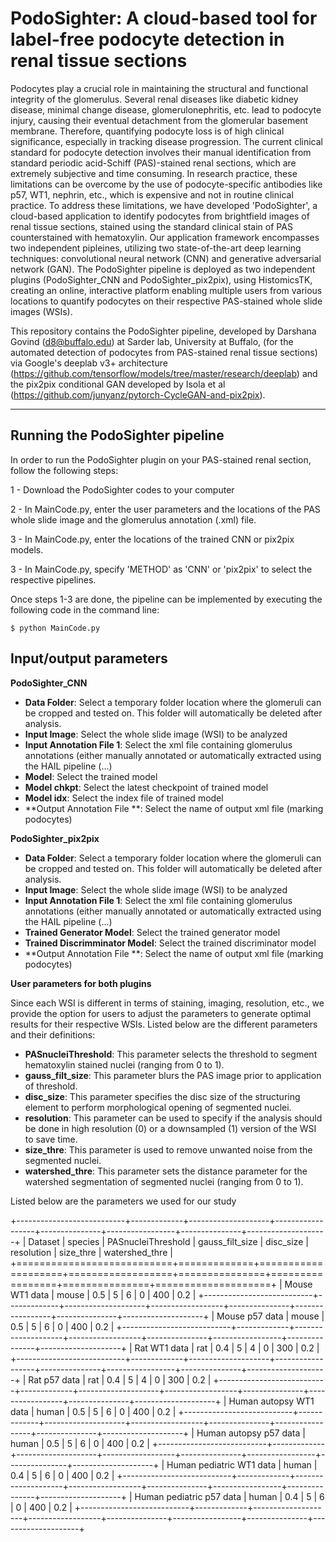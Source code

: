 PodoSighter: A cloud-based tool for label-free podocyte detection in renal tissue sections 
=============================================================================================

Podocytes play a crucial role in maintaining the structural and functional integrity of the glomerulus. Several renal diseases like diabetic kidney disease, minimal change disease, glomerulonephritis, etc. lead to podocyte injury, causing their eventual detachment from the glomerular basement membrane. Therefore, quantifying podocyte loss is of high clinical significance, especially in tracking disease progression. The current clinical standard for podocyte detection involves their manual identification from standard periodic acid-Schiff (PAS)-stained renal sections, which are extremely subjective and time consuming. In research practice, these limitations can be overcome by the use of podocyte-specific antibodies like p57, WT1, nephrin, etc., which is expensive and not in routine clinical practice. To address these limitations, we have developed 'PodoSighter', a cloud-based application to identify podocytes from brightfield images of renal tissue sections, stained using the standard clinical stain of PAS counterstained with hematoxylin. Our application framework encompasses two independent pipleines, utilizing two state-of-the-art deep learning techniques: convolutional neural network (CNN) and generative adversarial network (GAN). The PodoSighter pipeline is deployed as two independent plugins (PodoSighter_CNN and PodoSighter_pix2pix), using HistomicsTK, creating an online, interactive platform enabling multiple users from various locations to quantify podocytes on their respective PAS-stained whole slide images (WSIs). 

This repository contains the PodoSighter pipeline, developed by Darshana Govind (d8@buffalo.edu) at Sarder lab, University at Buffalo, (for the automated detection of podocytes from PAS-stained renal tissue sections) via Google's deeplab v3+ architecture (https://github.com/tensorflow/models/tree/master/research/deeplab) and the pix2pix conditional GAN developed by Isola et al (https://github.com/junyanz/pytorch-CycleGAN-and-pix2pix).


--------------------------------
Running the PodoSighter pipeline
--------------------------------

In order to run the PodoSighter plugin on your PAS-stained renal section, follow the following steps:

1 - Download the PodoSighter codes to your computer

2 - In MainCode.py, enter the user parameters and the locations of the PAS whole slide image and the glomerulus annotation (.xml) file.

3 - In MainCode.py, enter the locations of the trained CNN or pix2pix models.

3 - In MainCode.py, specify 'METHOD' as 'CNN' or 'pix2pix' to select the respective pipelines.

Once steps 1-3 are done, the pipeline can be implemented by executing the following code in the command line:

```
$ python MainCode.py
```

## Input/output parameters

**PodoSighter_CNN**

- **Data Folder**: Select a temporary folder location where the glomeruli can be cropped and tested on. This folder will automatically be deleted after analysis.
- **Input Image**: Select the whole slide image (WSI) to be analyzed
- **Input Annotation File 1**: Select the xml file containing glomerulus annotations (either manually annotated or automatically extracted using the HAIL pipeline (...) 
- **Model**: Select the trained model
- **Model chkpt**: Select the latest checkpoint of trained model
- **Model idx**: Select the index file of trained model
- **Output Annotation File **: Select the name of output xml file (marking podocytes)


**PodoSighter_pix2pix**

- **Data Folder**: Select a temporary folder location where the glomeruli can be cropped and tested on. This folder will automatically be deleted after analysis.
- **Input Image**: Select the whole slide image (WSI) to be analyzed
- **Input Annotation File 1**: Select the xml file containing glomerulus annotations (either manually annotated or automatically extracted using the HAIL pipeline (...) 
- **Trained Generator Model**: Select the trained generator model
- **Trained Discrimminator Model**: Select the trained discriminator model
- **Output Annotation File **: Select the name of output xml file (marking podocytes)



**User parameters for both plugins**

Since each WSI is different in terms of staining, imaging, resolution, etc., we provide the option for users to adjust the parameters to generate optimal results for their       respective WSIs. 
Listed below are the different parameters and their definitions:

- **PASnucleiThreshold**: This parameter selects the threshold to segment hematoxylin stained nuclei (ranging from 0 to 1).
- **gauss_filt_size**: This parameter blurs the PAS image prior to application of threshold.
- **disc_size**: This parameter specifies the disc size of the structuring element to perform morphological opening of segmented nuclei. 
- **resolution**: This parameter can be used to specify if the analysis should be done in high resolution (0) or a downsampled (1) version of the WSI to save time. 
- **size_thre**: This parameter is used to remove unwanted noise from the segmented nuclei.
- **watershed_thre**: This parameter sets the distance parameter for the watershed segmentation of segmented nuclei (ranging from 0 to 1).


Listed below are the parameters we used for our study

+---------------------------+-------------+--------------------+------------------+---------------+-----------------+---------------+--------------------+
| Dataset                   | species     | PASnucleiThreshold | gauss_filt_size  | disc_size     | resolution      | size_thre     | watershed_thre     |
+===========================+=============+====================+==================+===============+=================+===============+====================+
| Mouse WT1 data            | mouse       | 0.5                | 5                | 6             | 0               | 400           | 0.2                |
+---------------------------+-------------+--------------------+------------------+---------------+-----------------+---------------+--------------------+
| Mouse p57 data            | mouse       | 0.5                | 5                | 6             | 0               | 400           | 0.2                |
+---------------------------+-------------+--------------------+------------------+---------------+-----------------+---------------+--------------------+
| Rat WT1 data              | rat         | 0.4                | 5                | 4             | 0               | 300           | 0.2                |
+---------------------------+-------------+--------------------+------------------+---------------+-----------------+---------------+--------------------+
| Rat p57 data              | rat         | 0.4                | 5                | 4             | 0               | 300           | 0.2                |
+---------------------------+-------------+--------------------+------------------+---------------+-----------------+---------------+--------------------+
| Human autopsy WT1 data    | human       | 0.5                | 5                | 6             | 0               | 400           | 0.2                |
+---------------------------+-------------+--------------------+------------------+---------------+-----------------+---------------+--------------------+
| Human autopsy p57 data    | human       | 0.5                | 5                | 6             | 0               | 400           | 0.2                |
+---------------------------+-------------+--------------------+------------------+---------------+-----------------+---------------+--------------------+
| Human pediatric WT1 data  | human       | 0.4                | 5                | 6             | 0               | 400           | 0.2                |
+---------------------------+-------------+--------------------+------------------+---------------+-----------------+---------------+--------------------+
| Human pediatric p57 data  | human       | 0.4                | 5                | 6             | 0               | 400           | 0.2                |
+---------------------------+-------------+--------------------+------------------+---------------+-----------------+---------------+--------------------+


